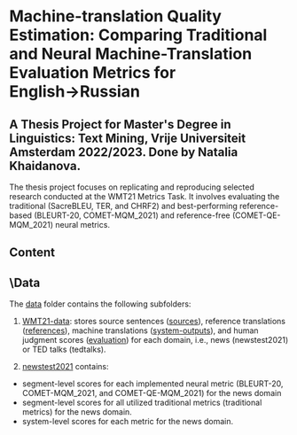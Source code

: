 <h1>Machine-translation Quality Estimation: Comparing Traditional and Neural Machine-Translation Evaluation Metrics for English→Russian</h1>

<h2>A Thesis Project for Master's Degree in Linguistics: Text Mining, Vrije Universiteit Amsterdam 2022/2023. Done by Natalia Khaidanova.</h2>
  
The thesis project focuses on replicating and reproducing selected research conducted at the WMT21 Metrics Task. It involves evaluating the traditional (SacreBLEU, TER, and CHRF2) and best-performing reference-based (BLEURT-20, COMET-MQM_2021) and reference-free (COMET-QE-MQM_2021) neural metrics.

<h2>Content</h2>

<h2>\Data</h2>

The [data](https://github.com/NataliaKhaidanova/MT_evaluation_metrics/tree/main/Data) folder contains the following subfolders:

1) [WMT21-data](https://github.com/NataliaKhaidanova/MT_evaluation_metrics/tree/main/Data/WMT21-data): stores source sentences ([sources](https://github.com/NataliaKhaidanova/MT_evaluation_metrics/tree/main/Data/WMT21-data/sources)), reference translations ([references](https://github.com/NataliaKhaidanova/MT_evaluation_metrics/tree/main/Data/WMT21-data/references)), machine translations ([system-outputs](https://github.com/NataliaKhaidanova/MT_evaluation_metrics/tree/main/Data/WMT21-data/system-outputs)), and human judgment scores ([evaluation](https://github.com/NataliaKhaidanova/MT_evaluation_metrics/tree/main/Data/WMT21-data/evaluation)) for each domain, i.e., news (newstest2021) or TED talks (tedtalks). 

2) [newstest2021](https://github.com/NataliaKhaidanova/MT_evaluation_metrics/tree/main/Data/newstest2021) contains: 
- segment-level scores for each implemented neural metric (BLEURT-20, COMET-MQM_2021, and COMET-QE-MQM_2021)  for the news domain
- segment-level scores for all utilized traditional metrics (traditional metrics)  for the news domain. 
- system-level scores for each metric for the news domain.  

